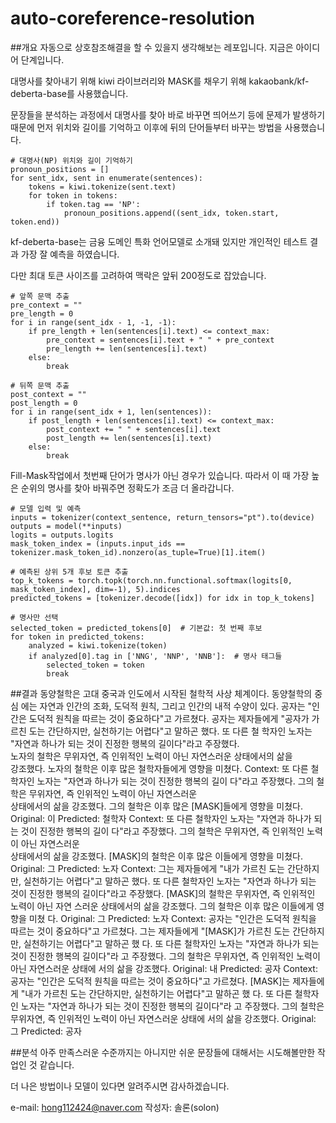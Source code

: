 # auto-coreference-resolution

##개요
자동으로 상호참조해결을 할 수 있을지 생각해보는 레포입니다. 지금은 아이디어 단계입니다.

대명사를 찾아내기 위해 kiwi 라이브러리와 MASK를 채우기 위해 kakaobank/kf-deberta-base를 사용했습니다.

문장들을 분석하는 과정에서 대명사를 찾아 바로 바꾸면 띄어쓰기 등에 문제가 발생하기 때문에 먼저 위치와 길이를 기억하고 이후에 뒤의 단어들부터 바꾸는 방법을 사용했습니다.

```
# 대명사(NP) 위치와 길이 기억하기
pronoun_positions = []
for sent_idx, sent in enumerate(sentences):
    tokens = kiwi.tokenize(sent.text)
    for token in tokens:
        if token.tag == 'NP':
            pronoun_positions.append((sent_idx, token.start, token.end))
```

kf-deberta-base는 금융 도메인 특화 언어모델로 소개돼 있지만 개인적인 테스트 결과 가장 잘 예측을 하였습니다.

다만 최대 토큰 사이즈를 고려하여 맥락은 앞뒤 200정도로 잡았습니다.

```
# 앞쪽 문맥 추출
pre_context = ""
pre_length = 0
for i in range(sent_idx - 1, -1, -1):
    if pre_length + len(sentences[i].text) <= context_max:
        pre_context = sentences[i].text + " " + pre_context
        pre_length += len(sentences[i].text)
    else:
        break

# 뒤쪽 문맥 추출
post_context = ""
post_length = 0
for i in range(sent_idx + 1, len(sentences)):
    if post_length + len(sentences[i].text) <= context_max:
        post_context += " " + sentences[i].text
        post_length += len(sentences[i].text)
    else:
        break
```

Fill-Mask작업에서 첫번째 단어가 명사가 아닌 경우가 있습니다. 따라서 이 때 가장 높은 순위의 명사를 찾아 바꿔주면 정확도가 조금 더 올라갑니다.

```
# 모델 입력 및 예측
inputs = tokenizer(context_sentence, return_tensors="pt").to(device)
outputs = model(**inputs)
logits = outputs.logits
mask_token_index = (inputs.input_ids == tokenizer.mask_token_id).nonzero(as_tuple=True)[1].item()

# 예측된 상위 5개 후보 토큰 추출
top_k_tokens = torch.topk(torch.nn.functional.softmax(logits[0, mask_token_index], dim=-1), 5).indices
predicted_tokens = [tokenizer.decode([idx]) for idx in top_k_tokens]

# 명사만 선택
selected_token = predicted_tokens[0]  # 기본값: 첫 번째 후보
for token in predicted_tokens:
    analyzed = kiwi.tokenize(token)
    if analyzed[0].tag in ['NNG', 'NNP', 'NNB']:  # 명사 태그들
        selected_token = token
        break
```

##결과
동양철학은 고대 중국과 인도에서 시작된 철학적 사상 체계이다. 동양철학의 중심
에는 자연과 인간의 조화, 도덕적 원칙, 그리고 인간의 내적 수양이 있다. 공자는
"인간은 도덕적 원칙을 따르는 것이 중요하다"고 가르쳤다. 공자는 제자들에게 "공자가 가르친 도는 간단하지만, 실천하기는 어렵다"고 말하곤 했다. 또 다른 철
학자인 노자는 "자연과 하나가 되는 것이 진정한 행복의 길이다"라고 주장했다.  
노자의 철학은 무위자연, 즉 인위적인 노력이 아닌 자연스러운 상태에서의 삶을  
강조했다. 노자의 철학은 이후 많은 철학자들에게 영향을 미쳤다.
Context: 또 다른 철학자인 노자는 "자연과 하나가 되는 것이 진정한 행복의 길이
다"라고 주장했다. 그의 철학은 무위자연, 즉 인위적인 노력이 아닌 자연스러운  
상태에서의 삶을 강조했다. 그의 철학은 이후 많은 [MASK]들에게 영향을 미쳤다.
Original: 이
Predicted: 철학자
Context: 또 다른 철학자인 노자는 "자연과 하나가 되는 것이 진정한 행복의 길이
다"라고 주장했다. 그의 철학은 무위자연, 즉 인위적인 노력이 아닌 자연스러운  
상태에서의 삶을 강조했다. [MASK]의 철학은 이후 많은 이들에게 영향을 미쳤다.
Original: 그
Predicted: 노자
Context: 그는 제자들에게 "내가 가르친 도는 간단하지만, 실천하기는 어렵다"고
말하곤 했다. 또 다른 철학자인 노자는 "자연과 하나가 되는 것이 진정한 행복의
길이다"라고 주장했다. [MASK]의 철학은 무위자연, 즉 인위적인 노력이 아닌 자연
스러운 상태에서의 삶을 강조했다. 그의 철학은 이후 많은 이들에게 영향을 미쳤
다.
Original: 그
Predicted: 노자
Context: 공자는 "인간은 도덕적 원칙을 따르는 것이 중요하다"고 가르쳤다. 그는
제자들에게 "[MASK]가 가르친 도는 간단하지만, 실천하기는 어렵다"고 말하곤 했
다. 또 다른 철학자인 노자는 "자연과 하나가 되는 것이 진정한 행복의 길이다"라
고 주장했다. 그의 철학은 무위자연, 즉 인위적인 노력이 아닌 자연스러운 상태에
서의 삶을 강조했다.
Original: 내
Predicted: 공자
Context: 공자는 "인간은 도덕적 원칙을 따르는 것이 중요하다"고 가르쳤다. [MASK]는 제자들에게 "내가 가르친 도는 간단하지만, 실천하기는 어렵다"고 말하곤 했
다. 또 다른 철학자인 노자는 "자연과 하나가 되는 것이 진정한 행복의 길이다"라
고 주장했다. 그의 철학은 무위자연, 즉 인위적인 노력이 아닌 자연스러운 상태에
서의 삶을 강조했다.
Original: 그
Predicted: 공자

##분석
아주 만족스러운 수준까지는 아니지만 쉬운 문장들에 대해서는 시도해볼만한 작업인 것 같습니다.

더 나은 방법이나 모델이 있다면 알려주시면 감사하겠습니다.

e-mail: hong112424@naver.com
작성자: 솔론(solon)
